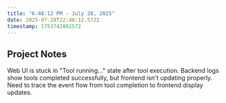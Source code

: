 ```yaml
---
title: "6:48:12 PM - July 28, 2025"
date: 2025-07-28T22:48:12.572Z
timestamp: 1753742892572
---
```


## Project Notes

Web UI is stuck in "Tool running..." state after tool execution. Backend logs show tools completed successfully, but frontend isn't updating properly. Need to trace the event flow from tool completion to frontend display updates.
